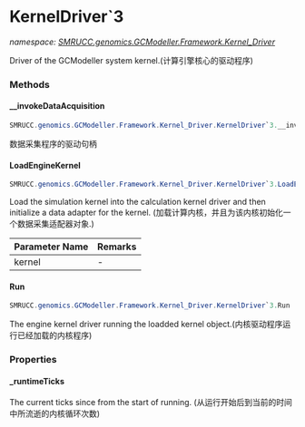 ﻿# KernelDriver`3
_namespace: [SMRUCC.genomics.GCModeller.Framework.Kernel_Driver](./index.md)_

Driver of the GCModeller system kernel.(计算引擎核心的驱动程序)



### Methods

#### __invokeDataAcquisition
```csharp
SMRUCC.genomics.GCModeller.Framework.Kernel_Driver.KernelDriver`3.__invokeDataAcquisition
```
数据采集程序的驱动句柄

#### LoadEngineKernel
```csharp
SMRUCC.genomics.GCModeller.Framework.Kernel_Driver.KernelDriver`3.LoadEngineKernel(`2)
```
Load the simulation kernel into the calculation kernel driver and then initialize a data adapter for the kernel.
 (加载计算内核，并且为该内核初始化一个数据采集适配器对象.)

|Parameter Name|Remarks|
|--------------|-------|
|kernel|-|


#### Run
```csharp
SMRUCC.genomics.GCModeller.Framework.Kernel_Driver.KernelDriver`3.Run
```
The engine kernel driver running the loadded kernel object.(内核驱动程序运行已经加载的内核程序)


### Properties

#### _runtimeTicks
The current ticks since from the start of running.
 (从运行开始后到当前的时间中所流逝的内核循环次数)
